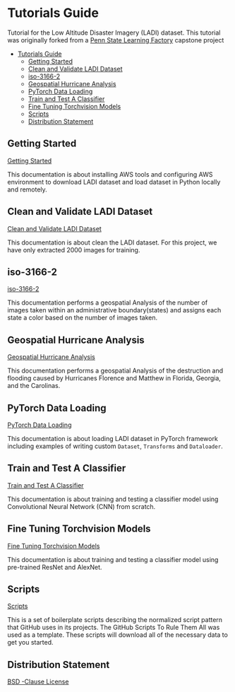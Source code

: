 # Tutorials Guide

Tutorial for the Low Altitude Disaster Imagery (LADI) dataset. This tutorial was originally forked from a [Penn State Learning Factory](https://www.lf.psu.edu/) capstone project

- [Tutorials Guide](#tutorials-guide)
  - [Getting Started](#getting-started)
  - [Clean and Validate LADI Dataset](#clean-and-validate-ladi-dataset)
  - [iso-3166-2](#iso-3166-2)
  - [Geospatial Hurricane Analysis](#Geospatial-Hurricane-Analysis)
  - [PyTorch Data Loading](#pytorch-data-loading)
  - [Train and Test A Classifier](#train-and-test-a-classifier)
  - [Fine Tuning Torchvision Models](#fine-tuning-torchvision-models)
  - [Scripts](#Scripts)
  - [Distribution Statement](#distribution-statement)

## Getting Started

[Getting Started](Get_Started.md)

This documentation is about installing AWS tools and configuring AWS environment to download LADI dataset and load dataset in Python locally and remotely.

## Clean and Validate LADI Dataset

[Clean and Validate LADI Dataset](Clean_Validate.md)

This documentation is about clean the LADI dataset. For this project, we have only extracted 2000 images for training.

## iso-3166-2

[iso-3166-2](iso-3166-2.ipynb)

This documentation performs a geospatial Analysis of the number of images taken within an administrative boundary(states) and assigns each state a color based on the number of images taken.

## Geospatial Hurricane Analysis

[Geospatial Hurricane Analysis](Geospatial-Hurricane-Analysis.ipynb)

This documentation performs a geospatial Analysis of the destruction and flooding caused by Hurricanes Florence and Matthew in Florida, Georgia, and the Carolinas.

## PyTorch Data Loading

[PyTorch Data Loading](Pytorch_Data_Load.md)

This documentation is about loading LADI dataset in PyTorch framework including examples of writing custom `Dataset`, `Transforms` and `Dataloader`.

## Train and Test A Classifier

[Train and Test A Classifier](Train_Test_Classifier.md)

This documentation is about training and testing a classifier model using Convolutional Neural Network (CNN) from scratch.

## Fine Tuning Torchvision Models

[Fine Tuning Torchvision Models](Fine_Tune_Torchvision_Models.md)

This documentation is about training and testing a classifier model using pre-trained ResNet and AlexNet.

## Scripts

[Scripts](../scripts/README.md)

This is a set of boilerplate scripts describing the normalized script pattern that GitHub uses in its projects. The GitHub Scripts To Rule Them All was used as a template. These scripts will download all of the necessary data to get you started.

## Distribution Statement

[BSD -Clause License](https://github.com/LADI-Dataset/ladi-tutorial/blob/master/LICENSE)
